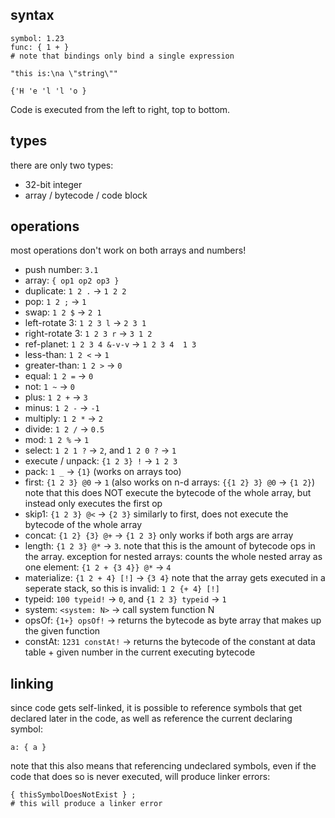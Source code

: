 ## syntax
```
symbol: 1.23
func: { 1 + }
# note that bindings only bind a single expression

"this is:\na \"string\""

{'H 'e 'l 'l 'o }
```

Code is executed from the left to right, top to bottom.

## types
there are only two types:
- 32-bit integer
- array / bytecode / code block

## operations
most operations don't work on both arrays and numbers!

- push number: `3.1`
- array: `{ op1 op2 op3 }`
- duplicate: `1 2 .` -> `1 2 2`
- pop: `1 2 ;` -> `1`
- swap: `1 2 $` -> `2 1`
- left-rotate 3: `1 2 3 l` -> `2 3 1`
- right-rotate 3: `1 2 3 r` -> `3 1 2`
- ref-planet: `1 2 3 4 &-v-v` -> `1 2 3 4  1 3`
- less-than: `1 2 <` -> `1`
- greater-than: `1 2 >` -> `0`
- equal: `1 2 =` -> `0`
- not: `1 ~` -> `0`
- plus: `1 2 +` -> `3`
- minus: `1 2 -` -> `-1`
- multiply: `1 2 *` -> `2`
- divide: `1 2 /` -> `0.5`
- mod: `1 2 %` -> `1`
- select: `1 2 1 ?` -> `2`, and `1 2 0 ?` -> `1`
- execute / unpack: `{1 2 3} !` -> `1 2 3`
- pack: `1 _` -> `{1}` (works on arrays too)
- first: `{1 2 3} @0` -> `1` (also works on n-d arrays: `{{1 2} 3} @0` -> `{1 2}`)
  note that this does NOT execute the bytecode of the whole array, but instead only executes the first op
- skip1: `{1 2 3} @<` -> `{2 3}`
  similarly to first, does not execute the bytecode of the whole array
- concat: `{1 2} {3} @+` -> `{1 2 3}`
  only works if both args are array
- length: `{1 2 3} @*` -> `3`.
  note that this is the amount of bytecode ops in the array.
  exception for nested arrays: counts the whole nested array as one element: `{1 2 + {3 4}} @*` -> `4`
- materialize: `{1 2 + 4} [!]` -> `{3 4}`
  note that the array gets executed in a seperate stack, so this is invalid: `1 2 {+ 4} [!]`
- typeid: `100 typeid!` -> `0`, and `{1 2 3} typeid` -> `1`
- system: `<system: N>` -> call system function N
- opsOf: `{1+} opsOf!` -> returns the bytecode as byte array that makes up the given function
- constAt: `1231 constAt!` -> returns the bytecode of the constant at data table + given number in the current executing bytecode

## linking
since code gets self-linked, it is possible to reference symbols that get declared later in the code, as well as reference the current declaring symbol:
```
a: { a }
```

note that this also means that referencing undeclared symbols, even if the code that does so is never executed, will produce linker errors:
```
{ thisSymbolDoesNotExist } ;
# this will produce a linker error
```
